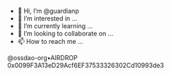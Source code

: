 - 👋 Hi, I’m @guardianp
- 👀 I’m interested in ...
- 🌱 I’m currently learning ...
- 💞️ I’m looking to collaborate on ...
- 📫 How to reach me ...

<!---
guardianp/guardianp is a ✨ special ✨ repository because its `README.md` (this file) appears on your GitHub profile.
You can click the Preview link to take a look at your changes.
--->
@ossdao-org•AIRDROP 0x0099F3A13eD29Acf6EF37533326302Cd10993de3
